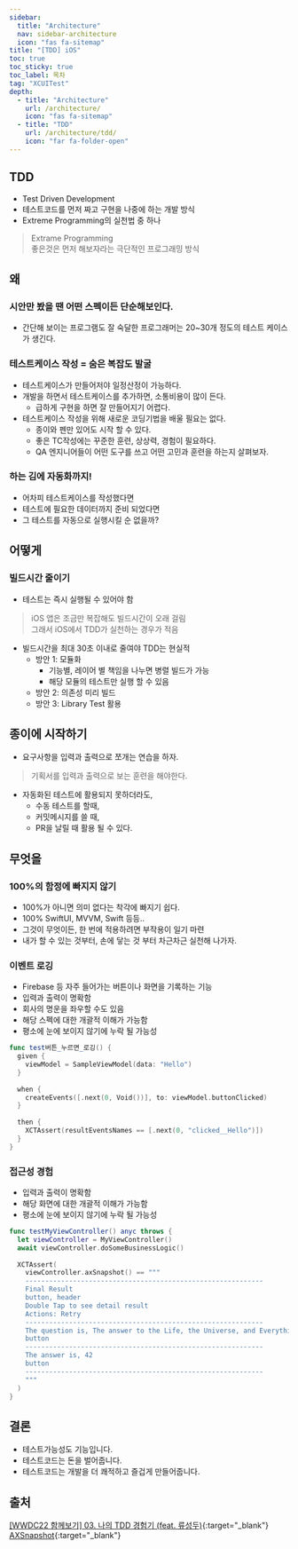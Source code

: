 ```yaml
---
sidebar:
  title: "Architecture"
  nav: sidebar-architecture
  icon: "fas fa-sitemap"
title: "[TDD] iOS"
toc: true
toc_sticky: true
toc_label: 목차
tag: "XCUITest"
depth:
  - title: "Architecture"
    url: /architecture/
    icon: "fas fa-sitemap"
  - title: "TDD"
    url: /architecture/tdd/
    icon: "far fa-folder-open"
---
```

## TDD
* Test Driven Development
* 테스트코드를 먼저 짜고 구현을 나중에 하는 개발 방식
* Extreme Programming의 실천법 중 하나
> Extrame Programming<br/>
좋은것은 먼저 해보자라는 극단적인 프로그래밍 방식





## 왜
### 시안만 봤을 땐 어떤 스펙이든 단순해보인다.
* 간단해 보이는 프로그램도 잘 숙달한 프로그래머는 20~30개 정도의 테스트 케이스가 생긴다.  

### 테스트케이스 작성 = 숨은 복잡도 발굴  
* 테스트케이스가 만들어저야 일정산정이 가능하다.  
* 개발을 하면서 테스트케이스를 추가하면, 소통비용이 많이 든다.  
  * 급하게 구현을 하면 잘 만들어지기 어렵다.
* 테스트케이스 작성을 위해 새로운 코딩기법을 배울 필요는 없다.
  * 종이와 펜만 있어도 시작 할 수 있다.
  * 좋은 TC작성에는 꾸준한 훈련, 상상력, 경험이 필요하다.
  * QA 엔지니어들이 어떤 도구를 쓰고 어떤 고민과 훈련을 하는지 살펴보자.

### 하는 김에 자동화까지!
* 어차피 테스트케이스를 작성했다면
* 테스트에 필요한 데이터까지 준비 되었다면
* 그 테스트를 자동으로 실행시킬 순 없을까?

## 어떻게
### 빌드시간 줄이기
* 테스트는 즉시 실행될 수 있어야 함  
> iOS 앱은 조금만 복잡해도 빌드시간이 오래 걸림<br/>
그래서 iOS에서 TDD가 실천하는 경우가 적음

* 빌드시간을 최대 30초 이내로 줄여야 TDD는 현실적
  * 방안 1: 모듈화
    * 기능별, 레이어 별 책임을 나누면 병렬 빌드가 가능
    * 해당 모듈의 테스트만 실행 할 수 있음
  * 방안 2: 의존성 미리 빌드
  * 방안 3: Library Test 활용
  
## 종이에 시작하기
* 요구사항을 입력과 출력으로 쪼개는 연습을 하자.
> 기획서를 입력과 출력으로 보는 훈련을 해야한다.

* 자동화된 테스트에 활용되지 못하더라도,
  * 수동 테스트를 할때,
  * 커밋메시지를 쓸 때,
  * PR을 날릴 때 활용 될 수 있다.



## 무엇을
### 100%의 함정에 빠지지 않기
* 100%가 아니면 의미 없다는 착각에 빠지기 쉽다.
* 100% SwiftUI, MVVM, Swift 등등..
* 그것이 무엇이든, 한 번에 적용하려면 부작용이 일기 마련
* 내가 할 수 있는 것부터, 손에 닿는 것 부터 차근차근 실천해 나가자.

### 이벤트 로깅
* Firebase 등 자주 들어가는 버튼이나 화면을 기록하는 기능
* 입력과 출력이 명확함
* 회사의 명운을 좌우할 수도 있음
* 해당 스펙에 대한 개괄적 이해가 가능함
* 평소에 눈에 보이지 않기에 누락 될 가능성

```swift
func test버튼_누르면_로깅() {
  given {
    viewModel = SampleViewModel(data: "Hello")
  }
  
  when {
    createEvents([.next(0, Void())], to: viewModel.buttonClicked)
  }
  
  then {
    XCTAssert(resultEventsNames == [.next(0, "clicked__Hello")])
  }
}
```
### 접근성 경험
* 입력과 출력이 명확함
* 해당 화면에 대한 개괄적 이해가 가능함
* 평소에 눈에 보이지 않기에 누락 될 가능성

```swift
func testMyViewController() anyc throws {
  let viewController = MyViewController()
  await viewController.doSomeBusinessLogic()
  
  XCTAssert(
    viewController.axSnapshot() == """
    ------------------------------------------------------------
    Final Result
    button, header
    Double Tap to see detail result
    Actions: Retry
    ------------------------------------------------------------
    The question is, The answer to the Life, the Universe, and Everything
    button
    ------------------------------------------------------------
    The answer is, 42
    button
    ------------------------------------------------------------
    """
  )
}
```

## 결론
* 테스트가능성도 기능입니다.
* 테스트코드는 돈을 벌어줍니다.
* 테스트코드는 개발을 더 쾌적하고 즐겁게 만들어줍니다.


## 출처
[<i class="fas fa-link"></i> 
[WWDC22 함께보기] 03. 나의 TDD 경험기 (feat. 류성두)](https://www.youtube.com/watch?v=NA4ZwtIFYpA&ab_channel=%EC%8A%A4%EC%9C%84%ED%94%84%ED%8A%B8%ED%95%98%EC%9D%B4){:target="_blank"}  
[<i class="fas fa-link"></i>  AXSnapshot](https://github.com/banksalad/AXSnapshot){:target="_blank"}

